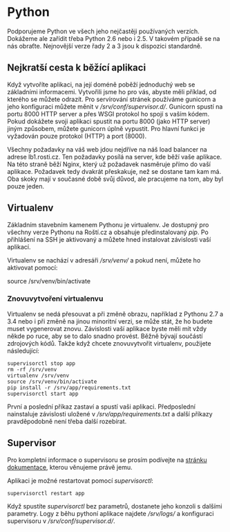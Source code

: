 # Python

Podporujeme Python ve všech jeho nejčastěji používaných verzích. Dokážeme ale zařídit třeba Python 2.6 nebo i 2.5. V takovém případě se na nás obraťte. Nejnovější verze řady 2 a 3 jsou k dispozici standardně.

## Nejkratší cesta k běžící aplikaci

Když vytvoříte aplikaci, na její doméně poběží jednoduchý web se základními informacemi. Vytvořili jsme ho pro vás, abyste měli příklad, od kterého se můžete odrazít. Pro servírování stránek používáme gunicorn a jeho konfiguraci můžete měnit v _/srv/conf/supervisor.d/_. Gunicorn spustí na portu 8000 HTTP server a přes WSGI protokol ho spojí s vaším kódem. Pokud dokážete svoji aplikaci spustit na portu 8000 (jako HTTP server) jiným způsobem, můžete gunicorn úplně vypustit. Pro hlavní funkci je vyžadován pouze protokol (HTTP) a port (8000).

Všechny požadavky na váš web jdou nejdříve na náš load balancer na adrese lb1.rosti.cz. Ten požadavky posílá na server, kde běží vaše aplikace. Na této straně běží Nginx, který už požadavek nasměruje přímo do vaší aplikace. Požadavek tedy dvakrát přeskakuje, než se dostane tam kam má. Oba skoky mají v současné době svůj důvod, ale pracujeme na tom, aby byl pouze jeden.


## Virtualenv

Základním stavebním kamenem Pythonu je virtualenv. Je dostupný pro všechny verze Pythonu na Roští.cz a obsahuje předinstalovaný _pip_. Po přihlášení na SSH je aktivovaný a můžete hned instalovat závislosti vaší aplikací.

Virtualenv se nachází v adresáři _/srv/venv/_ a pokud není, můžete ho aktivovat pomocí:

  source /srv/venv/bin/activate

### Znovuvytvoření virtualenvu

Virtualenv se nedá přesouvat a při změně obrazu, například z Pythonu 2.7 a 3.4 nebo i při změně na jinou minoritní verzi, se může stát, že ho budete muset vygenerovat znovu. Závislosti vaší aplikace byste měli mít vždy někde po ruce, aby se to dalo snadno provést. Běžně bývají součástí zdrojových kódů. Takže když chcete znovuvytvořit virtualenv, použijete následující:

```shell
supervisorctl stop app
rm -rf /srv/venv
virtualenv /srv/venv
source /srv/venv/bin/activate
pip install -r /srv/app/requirements.txt
supervisorctl start app
```

První a poslední příkaz zastaví a spustí vaši aplikaci. Předposlední nainstaluje závislosti uložené v _/srv/app/requirements.txt_ a další příkazy pravděpodobně není třeba další rozebírat.

## Supervisor

Pro kompletní informace o supervisoru se prosím podívejte na [stránku dokumentace](../tools/supervisor.md), kterou věnujeme právě jemu.

Aplikaci je možné restartovat pomocí _supervisorctl_:

```shell
supervisorctl restart app
```

Když spustíte _supervisorctl_ bez parametrů, dostanete jeho konzoli s dalšími parametry. Logy z běhu pythoní aplikace najdete _/srv/logs/_ a konfiguraci supervisoru v _/srv/conf/supervisor.d/_.
